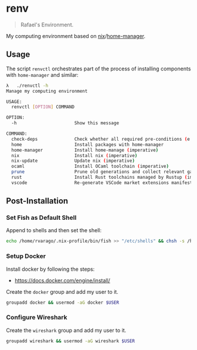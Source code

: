 # renv

> Rafael's Environment.

My computing environment based on [nix](https://github.com/NixOS/nix)/[home-manager](https://github.com/nix-community/home-manager).

## Usage

The script `renvctl` orchestrates part of the process of installing components with `home-manager` and similar:

```sh
λ   ./renvctl -h
Manage my computing environment

USAGE:
  renvctl [OPTION] COMMAND

OPTION:
  -h                      Show this message

COMMAND:
  check-deps              Check whether all required pre-conditions (e.g dependencies) hold
  home                    Install packages with home-manager
  home-manager            Install home-manage (imperative)
  nix                     Install nix (imperative)
  nix-update              Update nix (imperative)
  ocaml                   Install OCaml toolchain (imperative)
  prune                   Prune old generations and collect relevant garbage
  rust                    Install Rust toolchains managed by Rustup (imperative)
  vscode                  Re-generate VSCode market extensions manifest
```

## Post-Installation

### Set Fish as Default Shell

Append to shells and then set the shell:

```bash
echo /home/rvarago/.nix-profile/bin/fish >> "/etc/shells" && chsh -s /home/rvarago/.nix-profile/bin/fish
```

### Setup Docker

Install docker by following the steps:

* <https://docs.docker.com/engine/install/>

Create the `docker` group and add my user to it.

```sh
groupadd docker && usermod -aG docker $USER
```

### Configure Wireshark

Create the `wireshark` group and add my user to it.

```sh
groupadd wireshark && usermod -aG wireshark $USER
```
